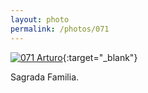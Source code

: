 ```yaml
---
layout: photo
permalink: /photos/071
---
```


[![071 Arturo](https://c2.staticflickr.com/6/5676/20536375533_bbd4cbeaf7_c.jpg)](https://www.flickr.com/photos/131440297@N08/20536375533/){:target="_blank"}

Sagrada Familia.
